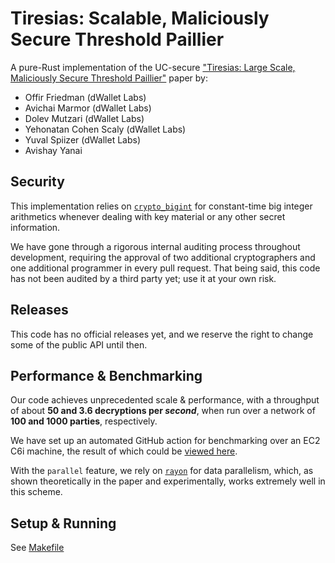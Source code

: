 # Tiresias: Scalable, Maliciously Secure Threshold Paillier

A pure-Rust implementation of the
UC-secure ["Tiresias: Large Scale, Maliciously Secure Threshold Paillier"](https://eprint.iacr.org/2023/998) paper by:

- Offir Friedman (dWallet Labs)
- Avichai Marmor (dWallet Labs)
- Dolev Mutzari (dWallet Labs)
- Yehonatan Cohen Scaly (dWallet Labs)
- Yuval Spiizer (dWallet Labs)
- Avishay Yanai

## Security

This implementation relies on [`crypto_bigint`](https://github.com/RustCrypto/crypto-bigint) for constant-time big
integer arithmetics whenever dealing with key material or any other secret information.

We have gone through a rigorous internal auditing process throughout development, requiring the approval of two
additional cryptographers and one additional programmer in every pull request.
That being said, this code has not been audited by a third party yet; use it at your own risk.

## Releases

This code has no official releases yet, and we reserve the right to change some of the public API until then.

## Performance & Benchmarking

Our code achieves unprecedented scale & performance, with a throughput of about **50 and 3.6 decryptions per _second_**,
when run over a network of **100 and 1000 parties**, respectively.

We have set up an automated GitHub action for benchmarking over an EC2 C6i machine, the result of which could
be [viewed here](https://github.com/odsy-network/tiresias/actions/runs/5363804053/jobs/9731618097).

With the `parallel` feature, we rely on [`rayon`](https://github.com/rayon-rs/rayon) for data parallelism, which, as
shown theoretically in the paper and experimentally, works extremely well in this scheme.

## Setup & Running

See [Makefile](Makefile)
